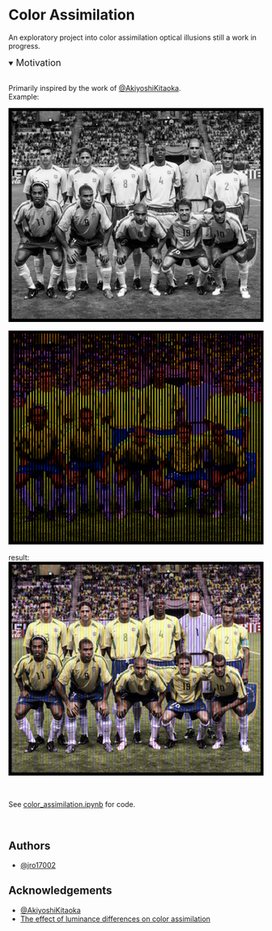 
# Color Assimilation 

An exploratory project into color assimilation optical illusions still a work in progress.

<details open>
<summary> <font size = 4> Motivation </font> </summary>
<br>

Primarily inspired by the work of [@AkiyoshiKitaoka](https://x.com/AkiyoshiKitaoka/status/1812708603826163940).
<br>
Example:

![greyscale image](images/brazil_nt_grayscaled.png)

![lines](images/brazil_nt_lines.png)

result:
![result](images/result.png)
</details>

<br>

See [color_assimilation.ipynb](./color_assimilation.ipynb) for code.

<br> 

## Authors

- [@jro17002](https://www.github.com/jro17002)


## Acknowledgements

 - [@AkiyoshiKitaoka](https://x.com/AkiyoshiKitaoka)
 - [The effect of luminance differences on color assimilation ](https://jov.arvojournals.org/article.aspx?articleid=2707505)